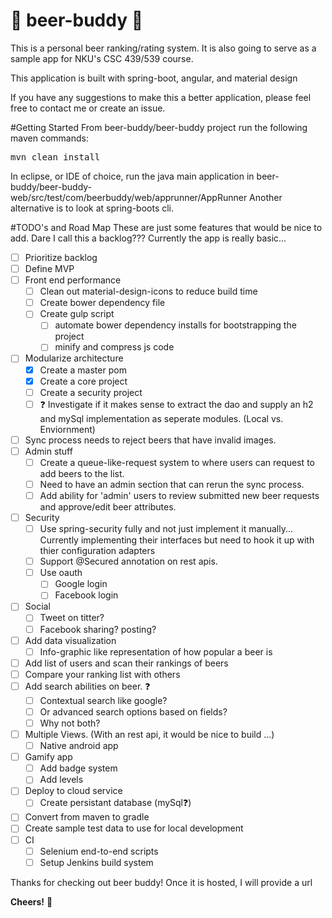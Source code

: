 # :beer: beer-buddy :beer:

This is a personal beer ranking/rating system. It is also going to serve as a sample app for NKU's CSC 439/539 course. 

This application is built with spring-boot, angular, and material design

If you have any suggestions to make this a better application, please feel free to contact me or create an issue.

#Getting Started
From beer-buddy/beer-buddy project run the following maven commands:
<pre>mvn clean install</pre>
In eclipse, or IDE of choice, run the java main application in beer-buddy/beer-buddy-web/src/test/com/beerbuddy/web/apprunner/AppRunner
Another alternative is to look at spring-boots cli.


#TODO's and Road Map
These are just some features that would be nice to add. Dare I call this a backlog???  Currently the app is really basic...
- [ ] Prioritize backlog
- [ ] Define MVP
- [ ] Front end performance 
  - [ ] Clean out material-design-icons to reduce build time
  - [ ] Create bower dependency file
  - [ ] Create gulp script 
	- [ ] automate bower dependency installs for bootstrapping the project
    - [ ] minify and compress js code
- [ ] Modularize architecture
  - [x] Create a master pom
  - [x] Create a core project
  - [ ] Create a security project
  - [ ] :question: Investigate if it makes sense to extract the dao and supply an h2 and mySql implementation as seperate modules. (Local vs. Enviornment)
- [ ] Sync process needs to reject beers that have invalid images.
- [ ] Admin stuff
  - [ ] Create a queue-like-request system to where users can request to add beers to the list.
  - [ ] Need to have an admin section that can rerun the sync process.
  - [ ] Add ability for 'admin' users to review submitted new beer requests and approve/edit beer attributes.
- [ ] Security
  - [ ] Use spring-security fully and not just implement it manually...
          Currently implementing their interfaces but need to hook it up with thier configuration adapters
  - [ ] Support @Secured annotation on rest apis.
  - [ ] Use oauth
    - [ ] Google login
    - [ ] Facebook login
- [ ] Social
  - [ ] Tweet on titter?
  - [ ] Facebook sharing? posting?
- [ ] Add data visualization
  - [ ] Info-graphic like representation of how popular a beer is
- [ ] Add list of users and scan their rankings of beers
- [ ] Compare your ranking list with others
- [ ] Add search abilities on beer. :question:
  - [ ] Contextual search like google?
  - [ ] Or advanced search options based on fields? 
  - [ ] Why not both?
- [ ] Multiple Views. (With an rest api, it would be nice to build ...)
  - [ ] Native android app
- [ ] Gamify app
  - [ ] Add badge system
  - [ ] Add levels
- [ ] Deploy to cloud service
  - [ ] Create persistant database (mySql:question:)
- [ ] Convert from maven to gradle
- [ ] Create sample test data to use for local development
- [ ] CI
  - [ ] Selenium end-to-end scripts
  - [ ] Setup Jenkins build system

Thanks for checking out beer buddy! Once it is hosted, I will provide a url 

**Cheers!** :beers:
